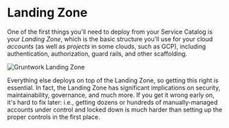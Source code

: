 # Landing Zone

One of the first things you'll need to deploy from your Service Catalog is your *Landing Zone*, which is the basic
structure you'll use for your cloud *accounts* (as well as *projects* in some clouds, such as GCP), including
authentication, authorization, guard rails, and other scaffolding.

![Gruntwork Landing Zone](/img/guides/production-framework/gruntwork-landing-zone.png)

Everything else deploys on top of the Landing Zone, so getting this right is essential. In fact, the Landing Zone has
significant implications on security, maintainability, governance, and much more. If you get it wrong early on, it's
hard to fix later: i.e., getting dozens or hundreds of manually-managed accounts under control and locked down is much
harder than setting up the proper controls in the first place.


<!-- ##DOCS-SOURCER-START
{"sourcePlugin":"Local File Copier","hash":"638abda85660525852f391f9d2e1a759"}
##DOCS-SOURCER-END -->
